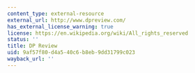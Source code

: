 ```yaml
---
content_type: external-resource
external_url: http://www.dpreview.com/
has_external_license_warning: true
license: https://en.wikipedia.org/wiki/All_rights_reserved
status: ''
title: DP Review
uid: 9af57f80-d4a5-40c6-b8eb-9dd31799c023
wayback_url: ''
---
```

